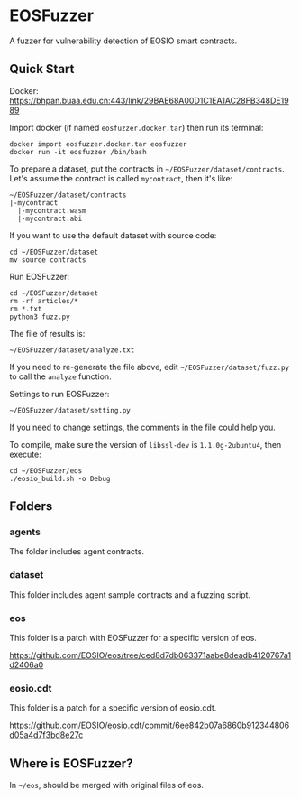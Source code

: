 # EOSFuzzer
A fuzzer for vulnerability detection of EOSIO smart contracts.

## Quick Start

Docker: https://bhpan.buaa.edu.cn:443/link/29BAE68A00D1C1EA1AC28FB348DE1989

Import docker (if named `eosfuzzer.docker.tar`) then run its terminal:
```
docker import eosfuzzer.docker.tar eosfuzzer
docker run -it eosfuzzer /bin/bash
```

To prepare a dataset, put the contracts in `~/EOSFuzzer/dataset/contracts`. Let's assume the contract is called `mycontract`, then it's like:
```
~/EOSFuzzer/dataset/contracts
|-mycontract
  |-mycontract.wasm
  |-mycontract.abi
```

If you want to use the default dataset with source code:
```
cd ~/EOSFuzzer/dataset
mv source contracts
```

Run EOSFuzzer:
```
cd ~/EOSFuzzer/dataset
rm -rf articles/*
rm *.txt
python3 fuzz.py
```

The file of results is:
```
~/EOSFuzzer/dataset/analyze.txt
```

If you need to re-generate the file above, edit `~/EOSFuzzer/dataset/fuzz.py` to call the `analyze` function.

Settings to run EOSFuzzer:
```
~/EOSFuzzer/dataset/setting.py
```

If you need to change settings, the comments in the file could help you.

To compile, make sure the version of `libssl-dev` is `1.1.0g-2ubuntu4`, then execute:
```
cd ~/EOSFuzzer/eos
./eosio_build.sh -o Debug
```

## Folders

### agents

The folder includes agent contracts.

### dataset

This folder includes agent sample contracts and a fuzzing script.

### eos

This folder is a patch with EOSFuzzer for a specific version of eos.

https://github.com/EOSIO/eos/tree/ced8d7db063371aabe8deadb4120767a1d2406a0

### eosio.cdt

This folder is a patch for a specific version of eosio.cdt.

https://github.com/EOSIO/eosio.cdt/commit/6ee842b07a6860b912344806d05a4d7f3bd8e27c

## Where is EOSFuzzer?

In `~/eos`, should be merged with original files of eos.